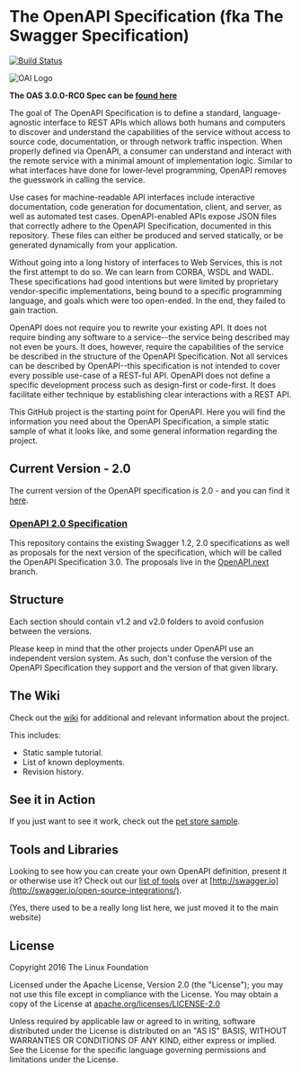 # The OpenAPI Specification (fka The Swagger Specification)

[![Build Status](https://travis-ci.org/OAI/OpenAPI-Specification.svg?branch=master)](https://travis-ci.org/OAI/OpenAPI-Specification)

![OAI Logo](https://avatars3.githubusercontent.com/u/16343502?v=3&s=200)

**The OAS 3.0.0-RC0 Spec can be [found here](https://github.com/OAI/OpenAPI-Specification/blob/3.0.0-rc0/versions/3.0.md)**

The goal of The OpenAPI Specification is to define a standard, language-agnostic interface to REST APIs which allows both humans and computers to discover and understand the capabilities of the service without access to source code, documentation, or through network traffic inspection.  When properly defined via OpenAPI, a consumer can understand and interact with the remote service with a minimal amount of implementation logic.  Similar to what interfaces have done for lower-level programming, OpenAPI removes the guesswork in calling the service.

Use cases for machine-readable API interfaces include interactive documentation, code generation for documentation, client, and server, as well as automated test cases.  OpenAPI-enabled APIs expose JSON files that correctly adhere to the OpenAPI Specification, documented in this repository.  These files can either be produced and served statically, or be generated dynamically from your application.

Without going into a long history of interfaces to Web Services, this is not the first attempt to do so.  We can learn from CORBA, WSDL and WADL.  These specifications had good intentions but were limited by proprietary vendor-specific implementations, being bound to a specific programming language, and goals which were too open-ended.  In the end, they failed to gain traction.

OpenAPI does not require you to rewrite your existing API.  It does not require binding any software to a service--the service being described may not even be yours.  It does, however, require the capabilities of the service be described in the structure of the OpenAPI Specification.  Not all services can be described by OpenAPI--this specification is not intended to cover every possible use-case of a REST-ful API.  OpenAPI does not define a specific development process such as design-first or code-first.  It does facilitate either technique by establishing clear interactions with a REST API.

This GitHub project is the starting point for OpenAPI.
Here you will find the information you need about the OpenAPI Specification, a simple static sample of what it looks like,
and some general information regarding the project.


## Current Version - 2.0

The current version of the OpenAPI specification is 2.0 - and you can find it [here](versions/2.0.md).

### [OpenAPI 2.0 Specification](versions/2.0.md)

This repository contains the existing Swagger 1.2, 2.0 specifications as well as proposals for the next version of the specification, which will be called the OpenAPI Specification 3.0.  The proposals live in the [OpenAPI.next](https://github.com/OAI/OpenAPI-Specification/tree/OpenAPI.next) branch.

## Structure

Each section should contain v1.2 and v2.0 folders to avoid confusion between the versions.

Please keep in mind that the other projects under OpenAPI use an independent version system.
As such, don't confuse the version of the OpenAPI Specification they support and the version of that given library.

## The Wiki

Check out the [wiki](https://github.com/OAI/OpenAPI-Specification/wiki) for additional and relevant information about the project.

This includes:
- Static sample tutorial.
- List of known deployments.
- Revision history.

## See it in Action

If you just want to see it work, check out the [pet store sample](http://petstore.swagger.io/).

## Tools and Libraries

Looking to see how you can create your own OpenAPI definition, present it or otherwise use it? Check out our [list of tools](http://swagger.io/open-source-integrations/) over at [http://swagger.io](http://swagger.io/open-source-integrations/).

(Yes, there used to be a really long list here, we just moved it to the main website)

## License

Copyright 2016 The Linux Foundation

Licensed under the Apache License, Version 2.0 (the "License");
you may not use this file except in compliance with the License.
You may obtain a copy of the License at [apache.org/licenses/LICENSE-2.0](http://www.apache.org/licenses/LICENSE-2.0)

Unless required by applicable law or agreed to in writing, software
distributed under the License is distributed on an "AS IS" BASIS,
WITHOUT WARRANTIES OR CONDITIONS OF ANY KIND, either express or implied.
See the License for the specific language governing permissions and
limitations under the License.
